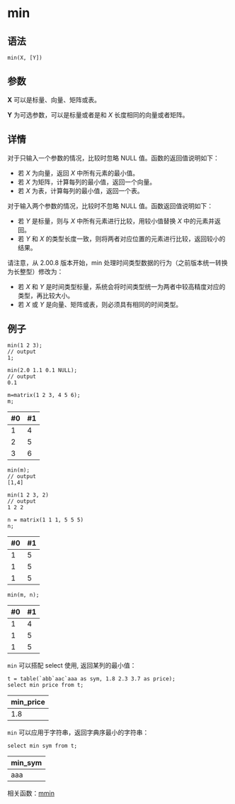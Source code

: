 # min

## 语法

`min(X, [Y])`

## 参数

**X** 可以是标量、向量、矩阵或表。

**Y** 为可选参数，可以是标量或者是和 *X* 长度相同的向量或者矩阵。

## 详情

对于只输入一个参数的情况，比较时忽略 NULL 值。函数的返回值说明如下：

* 若 *X* 为向量，返回 *X* 中所有元素的最小值。
* 若 *X* 为矩阵，计算每列的最小值，返回一个向量。
* 若 *X* 为表，计算每列的最小值，返回一个表。

对于输入两个参数的情况，比较时不忽略 NULL 值。函数返回值说明如下：

* 若 *Y* 是标量，则与 *X* 中所有元素进行比较，用较小值替换 *X*
  中的元素并返回。
* 若 *Y* 和 *X* 的类型长度一致，则将两者对应位置的元素进行比较，返回较小的结果。

请注意，从 2.00.8 版本开始，min 处理时间类型数据的行为（之前版本统一转换为长整型）修改为：

* 若 *X* 和 *Y* 是时间类型标量，系统会将时间类型统一为两者中较高精度对应的类型，再比较大小。
* 若 *X* 或 *Y* 是向量、矩阵或表，则必须具有相同的时间类型。

## 例子

```
min(1 2 3);
// output
1;

min(2.0 1.1 0.1 NULL);
// output
0.1

m=matrix(1 2 3, 4 5 6);
m;
```

| #0 | #1 |
| --- | --- |
| 1 | 4 |
| 2 | 5 |
| 3 | 6 |

```
min(m);
// output
[1,4]
```

```
min(1 2 3, 2)
// output
1 2 2

n = matrix(1 1 1, 5 5 5)
n;
```

| #0 | #1 |
| --- | --- |
| 1 | 5 |
| 1 | 5 |
| 1 | 5 |

```
min(m, n);
```

| #0 | #1 |
| --- | --- |
| 1 | 4 |
| 1 | 5 |
| 1 | 5 |

`min` 可以搭配 select 使用, 返回某列的最小值：

```
t = table(`abb`aac`aaa as sym, 1.8 2.3 3.7 as price);
select min price from t;
```

| min\_price |
| --- |
| 1.8 |

`min` 可以应用于字符串，返回字典序最小的字符串：

```
select min sym from t;
```

| min\_sym |
| --- |
| aaa |

相关函数：[mmin](mmin.md)

